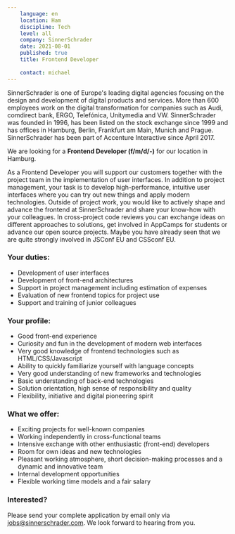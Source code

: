 ```yaml
---
    language: en
    location: Ham
    discipline: Tech
    level: all
    company: SinnerSchrader
    date: 2021-08-01
    published: true
    title: Frontend Developer
    
    contact: michael
---
```


SinnerSchrader is one of Europe's leading digital agencies focusing on the design and development of digital products and services. More than 600 employees work on the digital transformation for companies such as Audi, comdirect bank, ERGO, Telefónica, Unitymedia and VW. SinnerSchrader was founded in 1996, has been listed on the stock exchange since 1999 and has offices in Hamburg, Berlin, Frankfurt am Main, Munich and Prague. SinnerSchrader has been part of Accenture Interactive since April 2017.

We are looking for a **Frontend Developer (f/m/d/-)** for our location in Hamburg.

As a Frontend Developer you will support our customers together with the project team in the implementation of user interfaces. In addition to project management, your task is to develop high-performance, intuitive user interfaces where you can try out new things and apply modern technologies.
Outside of project work, you would like to actively shape and advance the frontend at SinnerSchrader and share your know-how with your colleagues. In cross-project code reviews you can exchange ideas on different approaches to solutions, get involved in AppCamps for students or advance our open source projects. Maybe you have already seen that we are quite strongly involved in JSConf EU and CSSconf EU.

### Your duties:

- Development of user interfaces 
- Development of front-end architectures 
- Support in project management including estimation of expenses
- Evaluation of new frontend topics for project use 
- Support and training of junior colleagues

### Your profile:

- Good front-end experience
- Curiosity and fun in the development of modern web interfaces
- Very good knowledge of frontend technologies such as HTML/CSS/Javascript
- Ability to quickly familiarize yourself with language concepts
- Very good understanding of new frameworks and technologies
- Basic understanding of back-end technologies
- Solution orientation, high sense of responsibility and quality
- Flexibility, initiative and digital pioneering spirit

### What we offer:

- Exciting projects for well-known companies
- Working independently in cross-functional teams
- Intensive exchange with other enthusiastic (front-end) developers
- Room for own ideas and new technologies
- Pleasant working atmosphere, short decision-making processes and a dynamic and innovative team
- Internal development opportunities
- Flexible working time models and a fair salary

### Interested?

Please send your complete application by email only via <jobs@sinnerschrader.com>. We look forward to hearing from you.
